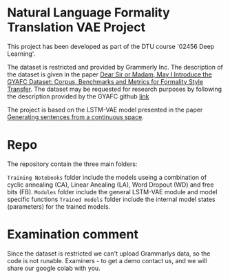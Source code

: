 ﻿# Natural Language Formality Translation VAE Project
 
 This project has been developed as part of the DTU course '02456 Deep Learning'. 
 
 The dataset is restricted and provided by Grammerly Inc. The description of the dataset is given in the paper [Dear Sir or Madam, May I Introduce the GYAFC Dataset:
Corpus, Benchmarks and Metrics for Formality Style Transfer](https://www.cs.rochester.edu/~tetreaul/style-transfer-naacl-final.pdf). The dataset may be requested for research purposes by following the description provided by the GYAFC github [link](https://github.com/raosudha89/GYAFC-corpus)

 The project is based on the LSTM-VAE model presented in the paper [Generating sentences from a continuous space](https://arxiv.org/pdf/1511.06349.pdf).

# Repo
The repository contain the three main folders:

``` Training Notebooks ``` folder include the models useing a combination of cyclic annealing (CA), Linear Anealing (LA), Word Dropout (WD) and free bits (FB).
``` Modules ``` folder include the general LSTM-VAE module and model specific functions
``` Trained models ``` folder include the internal model states (parameters) for the trained models.

# Examination comment
Since the dataset is restricted we can't upload Grammarlys data, so the code is not runable. 
Examiners - to get a demo contact us, and we will share our google colab with you.
